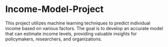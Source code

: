 # Income-Model-Project
This project utilizes machine learning techniques to predict individual income based on various factors. The goal is to develop an accurate model that can estimate income levels, providing valuable insights for policymakers, researchers, and organizations.
